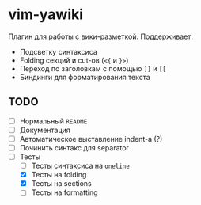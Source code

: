 # vim-yawiki

Плагин для работы с вики-разметкой. Поддерживает:
* Подсветку синтаксиса
* Folding секций и cut-ов (`<{` и `}>`)
* Переход по заголовкам с помощью `]]` и `[[`
* Биндинги для форматирования текста

## TODO

- [ ] Нормальный `README`
- [ ] Документация
- [ ] Автоматическое выставление indent-а (?)
- [ ] Починить синтакс для separator
- [ ] Тесты
    - [ ] Тесты синтаксиса на `oneline`
    - [x] Тесты на folding
    - [x] Тесты на sections
    - [ ] Тесты на formatting
